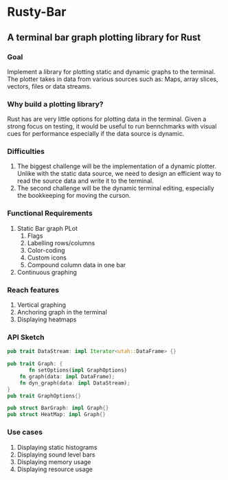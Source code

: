 # Rusty-Bar
## A terminal bar graph plotting library for Rust

### Goal
Implement a library for plotting static and dynamic graphs to the terminal. The plotter takes in data from various sources such as: Maps, array slices, vectors, files or data streams.

### Why build a plotting library?
Rust has are very little options for plotting data in the terminal. Given a strong focus on testing, it would be useful to run bennchmarks with visual cues for performance especially if the data source is dynamic.

### Difficulties
1. The biggest challenge will be the implementation of a dynamic plotter. Unlike with the static data source, we need to design an efficient way to read the source data and write it to the terminal.
1. The second challenge will be the dynamic terminal editing, especially the bookkeeping for moving the curson.

### Functional Requirements
1. Static Bar graph PLot
    1. Flags
    1. Labelling rows/columns
    1. Color-coding
    1. Custom icons
    1. Compound column data in one bar
1. Continuous graphing

### Reach features
1. Vertical graphing
1. Anchoring graph in the terminal
1. Displaying heatmaps

### API Sketch
```rust
pub trait DataStream: impl Iterator<utah::DataFrame> {}

pub trait Graph: {
       fn setOptions(impl GraphOptions)
	fn graph(data: impl DataFrame);
	fn dyn_graph(data: impl DataStream);
}
pub trait GraphOptions{}

pub struct BarGraph: impl Graph{}
pub struct HeatMap: impl Graph{}
```


### Use cases
1. Displaying static histograms
1. Displaying sound level bars
1. Displaying memory usage
1. Displaying resource usage